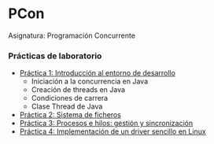 # PCon
Asignatura: Programación Concurrente

### Prácticas de laboratorio
- [Práctica 1: Introducción al entorno de desarrollo](https://github.com/martinfdezdg/PCon/tree/main/Laboratorio/P1)
  - Iniciación a la concurrencia en Java
  - Creación de threads en Java
  - Condiciones de carrera
  - Clase Thread de Java
- [Práctica 2: Sistema de ficheros](https://github.com/martinfdezdg/SO/tree/main/Laboratorio/FUSE_myFS)
- [Práctica 3: Procesos e hilos: gestión y sincronización](https://github.com/martinfdezdg/SO/tree/main/Laboratorio/ProcessesThreads)
- [Práctica 4: Implementación de un driver sencillo en Linux](https://github.com/martinfdezdg/SO/tree/main/Laboratorio/Chardev_leds)
